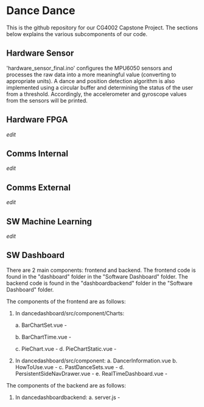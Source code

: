 # Dance Dance

This is the github repository for our CG4002 Capstone Project. The sections below explains the various subcomponents of our code.

## Hardware Sensor

'hardware_sensor_final.ino' configures the MPU6050 sensors and processes the raw data into a more meaningful value (converting to appropriate units). A dance and position detection algorithm is also implemented using a circular buffer and determining the status of the user from a threshold. Accordingly, the accelerometer and gyroscope values from the sensors will be printed.

## Hardware FPGA

*edit*

## Comms Internal

*edit*

## Comms External

*edit*

## SW Machine Learning

*edit*

## SW Dashboard

There are 2 main components: frontend and backend. The frontend code is found in the "dashboard" folder in the "Software Dashboard" folder. The backend code is found in the "dashboardbackend" folder in the "Software Dashboard" folder.

The components of the frontend are as follows:

1. In dancedashboard/src/component/Charts:

   a. BarChartSet.vue - 
   
   b. BarChartTime.vue - 
   
   c. PieChart.vue - 
   d. PieChartStatic.vue - 
2. In dancedashboard/src/component:
   a. DancerInformation.vue
   b. HowToUse.vue - 
   c. PastDanceSets.vue - 
   d. PersistentSideNavDrawer.vue - 
   e. RealTimeDashboard.vue - 
   
The components of the backend are as follows:
1. In dancedashboardbackend:
   a. server.js - 
